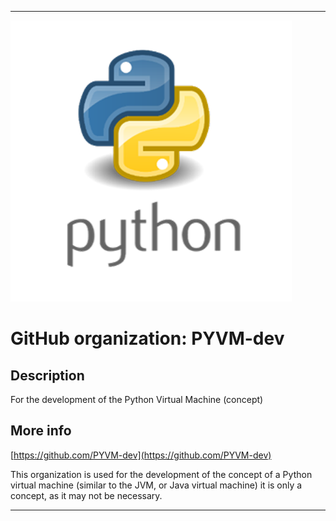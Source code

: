 
***

![PythonLogo_WithText.png failed to load. The file may be missing or corrupt. Check the file path for errors first.](/AdditionalInfo/1/PYVM-dev/PythonLogo_WithText.png)

# GitHub organization: PYVM-dev

## Description

For the development of the Python Virtual Machine (concept)

## More info

[https://github.com/PYVM-dev](https://github.com/PYVM-dev)

This organization is used for the development of the concept of a Python virtual machine (similar to the JVM, or Java virtual machine) it is only a concept, as it may not be necessary.

***
